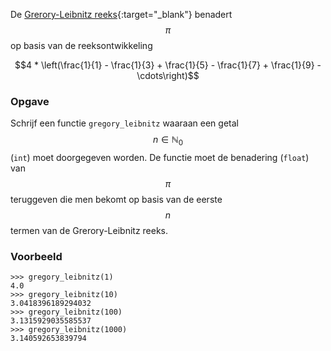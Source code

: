 De [Grerory-Leibnitz reeks](https://en.wikipedia.org/wiki/Leibniz_formula_for_%CF%80){:target="_blank"} benadert $$\pi$$ op basis van de reeksontwikkeling

$$4 * \left(\frac{1}{1} - \frac{1}{3} + \frac{1}{5} - \frac{1}{7} + \frac{1}{9} - \cdots\right)$$

### Opgave

Schrijf een functie `gregory_leibnitz` waaraan een getal $$n \in \mathbb{N}_0$$ (`int`) moet doorgegeven worden. De functie moet de benadering (`float`) van $$\pi$$ teruggeven die men bekomt op basis van de eerste $$n$$ termen van de Grerory-Leibnitz reeks.

### Voorbeeld

```console?lang=python&prompt=>>>
>>> gregory_leibnitz(1)
4.0
>>> gregory_leibnitz(10)
3.0418396189294032
>>> gregory_leibnitz(100)
3.1315929035585537
>>> gregory_leibnitz(1000)
3.140592653839794
```
